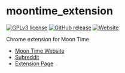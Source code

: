# moontime_extension
[![GPLv3 license](https://img.shields.io/badge/License-GPLv3-blue.svg)](https://GitHub.com/LachlanWalls/moontime_extension/LICENSE)
[![GitHub release](https://img.shields.io/github/tag/LachlanWalls/moontime_extension.svg)](https://GitHub.com/LachlanWalls/moontime_extension/releases/)
[![Website](https://img.shields.io/website/https/moon.dynodel.com.svg)](https://moon.dynodel.com/)


Chrome extension for Moon Time


- [Moon Time Website](https://moon.dynodel.com)
- [Subreddit](https://reddit.com/r/moon_time)
- [Extension Page](https://moon.dynodel.com/ext)
